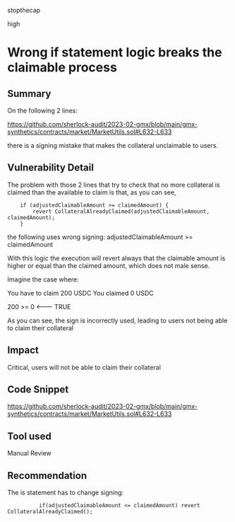 stopthecap

high

# Wrong if statement logic breaks the claimable process

## Summary

On the following 2 lines:

https://github.com/sherlock-audit/2023-02-gmx/blob/main/gmx-synthetics/contracts/market/MarketUtils.sol#L632-L633

there is a signing mistake that makes the collateral unclaimable to users.

## Vulnerability Detail

The problem with those 2 lines that try to check that no more collateral is claimed than the available to claim is that, as you can see,

        if (adjustedClaimableAmount >= claimedAmount) {
            revert CollateralAlreadyClaimed(adjustedClaimableAmount, claimedAmount);
        } 


the following uses wrong signing: adjustedClaimableAmount >= claimedAmount

With this logic the execution will revert always that the claimable amount is higher or equal than the claimed amount, which does not male sense.

Imagine the case where:

You have to claim 200 USDC
You claimed 0 USDC

200 >= 0    <--- TRUE

As you can see, the sign is incorrectly used, leading to users not being able to claim their collateral
## Impact
Critical, users will not be able to claim their collateral

## Code Snippet
https://github.com/sherlock-audit/2023-02-gmx/blob/main/gmx-synthetics/contracts/market/MarketUtils.sol#L632-L633

## Tool used

Manual Review

## Recommendation

The is statement has to change signing:

              if(adjustedClaimableAmount <= claimedAmount) revert  CollateralAlreadyClaimed();